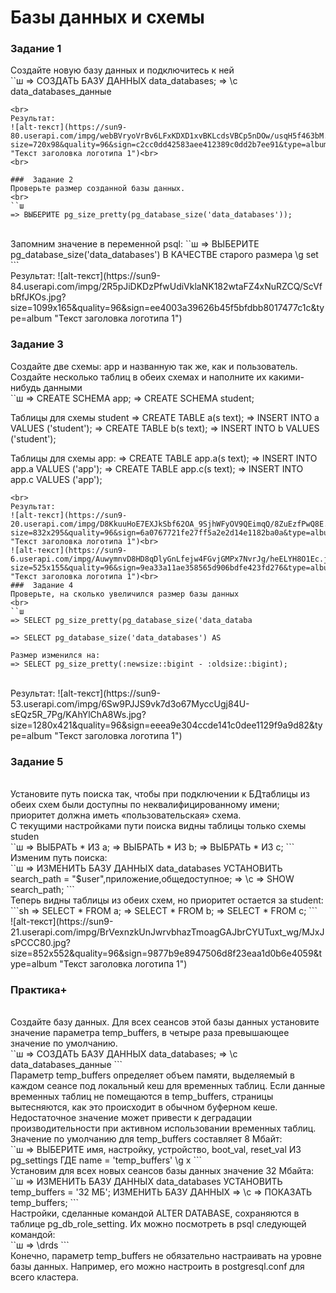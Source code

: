 # Базы данных и схемы

### Задание 1
Создайте новую базу данных и подключитесь к ней
<br>
``ш
=> СОЗДАТЬ БАЗУ ДАННЫХ data_databases; 
=> \c data_databases_данные
```
<br>
Результат:
![alt-текст](https://sun9-80.userapi.com/impg/webBVryoVrBv6LFxKDXD1xvBKLcdsVBCp5nDOw/usqH5f463bM.jpg?size=720x98&quality=96&sign=c2cc0dd42583aee412389c0dd2b7ee91&type=album "Текст заголовка логотипа 1")<br>
<br>

###  Задание 2
Проверьте размер созданной базы данных.
<br>
``ш
=> ВЫБЕРИТЕ pg_size_pretty(pg_database_size('data_databases'));
```
<br>
Запомним значение в переменной psql:
``ш
=> ВЫБЕРИТЕ pg_database_size('data_databases') В КАЧЕСТВЕ старого размера \g set
```
<br>
Результат:
![alt-текст](https://sun9-84.userapi.com/impg/2R5pJiDKDzPfwUdiVklaNK182wtaFZ4xNuRZCQ/ScVfbRfJKOs.jpg?size=1099x165&quality=96&sign=ee4003a39626b45f5bfdbb8017477c1c&type=album "Текст заголовка логотипа 1")<br>

###  Задание 3
Создайте две схемы: app и названную так же, как и пользователь. Создайте несколько таблиц в обеих схемах и наполните их какими-нибудь данными
<br>
``ш
=> CREATE SCHEMA app;
=> CREATE SCHEMA student;

Таблицы для схемы student
=> CREATE TABLE a(s text);
=> INSERT INTO a VALUES ('student');
=> CREATE TABLE b(s text);
=> INSERT INTO b VALUES ('student');

Таблицы для схемы app:
=> CREATE TABLE app.a(s text);
=> INSERT INTO app.a VALUES ('app');
=> CREATE TABLE app.c(s text);
=> INSERT INTO app.c VALUES ('app');
```
<br>
Результат:
![alt-текст](https://sun9-20.userapi.com/impg/D8KkuuHoE7EXJkSbf62OA_9SjhWFyOV9QEimqQ/8ZuEzfPwQ8E.jpg?size=832x295&quality=96&sign=6a0767721fe27ff5a2e2d14e1182ba0a&type=album "Текст заголовка логотипа 1")<br>
![alt-текст](https://sun9-6.userapi.com/impg/AuwymnvD8HD8qDlyGnLfejw4FGvjGMPx7NvrJg/heELYH8O1Ec.jpg?size=525x155&quality=96&sign=9ea33a11ae358565d906bdfe423fd276&type=album "Текст заголовка логотипа 1")<br>
###  Задание 4
Проверьте, на сколько увеличился размер базы данных
<br>
``ш
=> SELECT pg_size_pretty(pg_database_size('data_databa

=> SELECT pg_database_size('data_databases') AS 

Размер изменился на:
=> SELECT pg_size_pretty(:newsize::bigint - :oldsize::bigint);
```
<br>
Результат:
![alt-текст](https://sun9-53.userapi.com/impg/6Sw9PJJS9vk7d3o67MyccUgj84U-sEQz5R_7Pg/KAhYlChA8Ws.jpg?size=1280x421&quality=96&sign=eeea9e304ccde141c0dee1129f9a9d82&type=album "Текст заголовка логотипа 1")<br>


###  Задание 5
<br>
Установите путь поиска так, чтобы при подключении к БДтаблицы из обеих схем были доступны по неквалифицированному имени; приоритет должна иметь «пользовательская» схема.
<br>
С текущими настройками пути поиска видны таблицы только схемы studen
<br>
``ш
=> ВЫБРАТЬ * ИЗ a;
=> ВЫБРАТЬ * ИЗ b;
=> ВЫБРАТЬ * ИЗ c;
```
<br>
Изменим путь поиска:
<br>
``ш
=> ИЗМЕНИТЬ БАЗУ ДАННЫХ data_databases УСТАНОВИТЬ search_path = "$user",приложение,общедоступное;
=> \c
=> SHOW search_path;
```
<br>
Теперь видны таблицы из обеих схем, но приоритет остается за student:
<br>
```sh
=> SELECT * FROM a;
=> SELECT * FROM b;
=> SELECT * FROM c;
```
<br>
![alt-текст](https://sun9-21.userapi.com/impg/BrVexnzkUnJwrvbhazTmoagGAJbrCYUTuxt_wg/MJxJsPCCC80.jpg?size=852x552&quality=96&sign=9877b9e8947506d8f23eaa1d0b6e4059&type=album "Текст заголовка логотипа 1")<br>


###  Практика+
<br>
Создайте базу данных. Для всех сеансов этой базы данных установите значение параметра temp_buffers, в четыре раза превышающее значение по умолчанию.
<br>
``ш
=> СОЗДАТЬ БАЗУ ДАННЫХ data_databases;
=> \c data_databases_данные
```
<br>
Параметр temp_buffers определяет объем памяти, выделяемый в каждом сеансе под локальный кеш для временных таблиц. Если данные временных таблиц не помещаются в temp_buffers, страницы вытесняются, как это происходит в обычном буферном кеше. Недостаточное значение может привести к деградации производительности при активном использовании временных таблиц.
<br>
Значение по умолчанию для temp_buffers составляет 8 Мбайт:
<br>
``ш
=> ВЫБЕРИТЕ имя, настройку, устройство, boot_val, reset_val
ИЗ pg_settings
ГДЕ name = 'temp_buffers' \g x
```
<br>
Установим для всех новых сеансов базы данных значение 32 Мбайта:
<br>
``ш
=> ИЗМЕНИТЬ БАЗУ ДАННЫХ data_databases УСТАНОВИТЬ temp_buffers = '32 МБ';
ИЗМЕНИТЬ БАЗУ ДАННЫХ
=> \c
=> ПОКАЗАТЬ temp_buffers;
```
<br>
Настройки, сделанные командой ALTER DATABASE, сохраняются в таблице pg_db_role_setting. Их можно посмотреть в psql следующей командой:
<br>
``ш
=> \drds
```
<br>
Конечно, параметр temp_buffers не обязательно настраивать на уровне базы данных. Например, его можно настроить в postgresql.conf для всего кластера.





